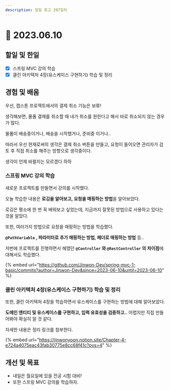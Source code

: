 ```yaml
---
description: 일일 회고 297일차
---
```


# 🙂 2023.06.10

## 할일 및 한일&#x20;

* [x] 스프링 MVC 강의 학습&#x20;
* [x] 클린 아키텍처 4장(유스케이스 구현하기) 학습 및 정리&#x20;

## 경험 및 배움&#x20;

우선, 캡스톤 프로젝트에서의 결제 취소 기능은 보류!

생각해보면, 물품 결제를 취소할 때 내가 취소를 원한다고 해서 바로 취소되지 않는 경우가 많다.

물품이 배송중이거나, 배송을 시작했거나, 준비중 이거나..

따라서 우선 현재로써의 생각은 결제 취소 버튼을 만들고, 요청이 들어오면 관리자가 검토 후 직접 취소를 해주는 방향으로 생각중이다.

생각이 언제 바뀔지는 모르겠다 하하

### 스프링 MVC 강의 학습&#x20;

새로운 프로젝트를 만들면서 강의를 시작했다.

오늘 학습한 내용은 **로깅을 알아보고, 요청을 매핑하는 방법**을 알아보았다.

로깅은 평소에 한 번 꼭 배워보고 싶었는데, 지금까지 잘못된 방법으로 사용하고 있다는 것을 알았다.

또한, 여러가지 방법으로 요청을 매핑하는 방법을 학습했다.

**`@PathVariable` , 파라미터로 추가 매핑하는 방법, 헤더로 매핑하는 방법** 등..

저번에 프로젝트를 진행하면서 헤맸던 **`@Controller` 와 `@RestController` 의 차이점**에 대해서도 학습했다.

{% embed url="https://github.com/Jinwon-Dev/spring-mvc-1-basic/commits?author=Jinwon-Dev&since=2023-06-10&until=2023-06-10" %}

### 클린 아키텍처 4장(유스케이스 구현하기) 학습 및 정리&#x20;

또한, 클린 아키텍처 4장을 학습하면서 유스케이스를 구현하는 방법에 대해 알아보았다.

**도메인 엔티티 및 유스케이스를 구현하고, 입력 유효성을 검증하고..** 어렵지만 직접 만들어봐야 확실히 알 것 같다.

자세한 내용은 정리 링크를 첨부한다.

{% embed url="https://jinwonyoon.notion.site/Chapter-4-e724a4075eac43fab30775e8cc68f41c?pvs=4" %}

## 개선 및 목표&#x20;

* 내일은 월요일에 있을 전공 시험 대비!&#x20;
* 또한 스프링 MVC 강의를 학습하자.&#x20;
